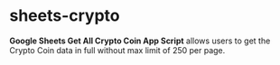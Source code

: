 # sheets-crypto
**Google Sheets Get All Crypto Coin App Script** allows users to get the Crypto Coin data in full without max limit of 250 per page.

